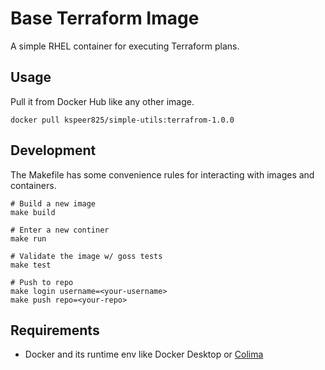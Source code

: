 # Base Terraform Image
A simple RHEL container for executing Terraform plans.

## Usage
Pull it from Docker Hub like any other image.
```
docker pull kspeer825/simple-utils:terrafrom-1.0.0
```

## Development
The Makefile has some convenience rules for interacting with images and containers.
```
# Build a new image
make build

# Enter a new continer
make run

# Validate the image w/ goss tests
make test

# Push to repo
make login username=<your-username>
make push repo=<your-repo>
```

## Requirements
 - Docker and its runtime env like Docker Desktop or [Colima](https://github.com/abiosoft/colima?tab=readme-ov-file#getting-started)
